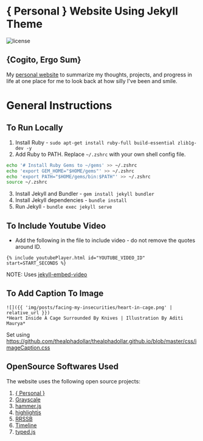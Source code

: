 # { Personal } Website Using Jekyll Theme
![license](https://img.shields.io/badge/license-MIT-blue.svg?link=https://github.com/dono-app/ios/blob/master/LICENSE)

## {Cogito, Ergo Sum}
My [personal website](https://thealphadollar.github.io/) to summarize my thoughts, projects, and progress in life at one place for me to look back at how silly I've been
and smile.

# General Instructions

## To Run Locally

1. Install Ruby - `sudo apt-get install ruby-full build-essential zlib1g-dev -y`
2. Add Ruby to PATH. Replace `~/.zshrc` with your own shell config file.
```bash
echo '# Install Ruby Gems to ~/gems' >> ~/.zshrc
echo 'export GEM_HOME="$HOME/gems"' >> ~/.zshrc
echo 'export PATH="$HOME/gems/bin:$PATH"' >> ~/.zshrc
source ~/.zshrc
```
3. Install Jekyll and Bundler - `gem install jekyll bundler`
4. Install Jekyll dependencies - `bundle install`
5. Run Jekyll - `bundle exec jekyll serve`

## To Include Youtube Video

- Add the following in the file to include video - do not remove the quotes around ID.

```
{% include youtubePlayer.html id="YOUTUBE_VIDEO_ID" start=START_SECONDS %}
```

NOTE: Uses [jekyll-embed-video](https://github.com/nathancy/jekyll-embed-video)

## To Add Caption To Image

```
![]({{ 'img/posts/facing-my-insecurities/heart-in-cage.png' | relative_url }})
*Heart Inside A Cage Surrounded By Knives | Illustration By Aditi Maurya*
```

Set using https://github.com/thealphadollar/thealphadollar.github.io/blob/master/css/imageCaption.css

## OpenSource Softwares Used

The website uses the following open source projects:

  1. [{ Personal }](https://github.com/le4ker/personal-jekyll-theme)
  2. [Grayscale](http://startbootstrap.com/template-overviews/grayscale/)
  3. [hammer.js](https://hammerjs.github.io/)
  4. [highlightjs](https://highlightjs.org/)
  5. [RRSSB](https://github.com/kni-labs/rrssb)
  6. [Timeline](https://github.com/kirbyt/timeline-jekyll-theme)
  7. [typed.js](https://github.com/mattboldt/typed.js/)
